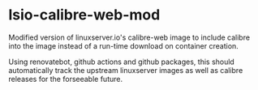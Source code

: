 # lsio-calibre-web-mod
Modified version of linuxserver.io's calibre-web image to include calibre into the image instead of a run-time download on container creation.

Using renovatebot, github actions and github packages, this should automatically track the upstream linuxserver images as well as calibre releases for the forseeable future.
